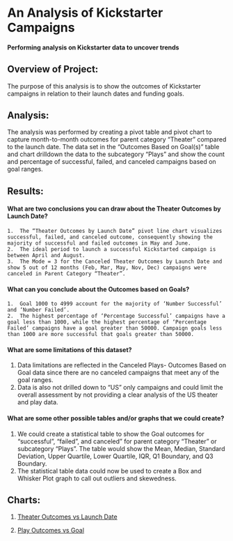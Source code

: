 # An Analysis of Kickstarter Campaigns
#### Performing analysis on Kickstarter data to uncover trends

## Overview of Project:

The purpose of this analysis is to show the outcomes of Kickstarter campaigns in relation to their launch dates and funding goals.

## Analysis:

The analysis was performed by creating a pivot table and pivot chart to capture month-to-month outcomes for parent category “Theater” compared to the launch date. The data set in the “Outcomes Based on Goal(s)” table and chart drilldown the data to the subcategory “Plays” and show the count and percentage of successful, failed, and canceled campaigns based on goal ranges.

## Results:

#### What are two conclusions you can draw about the Theater Outcomes by Launch Date?
    1.	The “Theater Outcomes by Launch Date” pivot line chart visualizes successful, failed, and canceled outcome, consequently showing the majority of successful and failed outcomes in May and June.
    2.	The ideal period to launch a successful Kickstarted campaign is between April and August.
    3.	The Mode = 3 for the Canceled Theater Outcomes by Launch Date and show 5 out of 12 months (Feb, Mar, May, Nov, Dec) campaigns were canceled in Parent Category “Theater”.

#### What can you conclude about the Outcomes based on Goals?
    1.	Goal 1000 to 4999 account for the majority of ‘Number Successful’ and ‘Number Failed’.
    2.	The highest percentage of ‘Percentage Successful’ campaigns have a goal less than 1000, while the highest percentage of ‘Percentage Failed’ campaigns have a goal greater than 50000. Campaign goals less than 1000 are more successful that goals greater than 50000.

#### What are some limitations of this dataset?
  1.	Data limitations are reflected in the Canceled Plays- Outcomes Based on Goal data since there are no canceled campaigns that meet any of the goal ranges. 
  2.	Data is also not drilled down to “US” only campaigns and could limit the overall assessment by not providing a clear analysis of the US theater and play data.

#### What are some other possible tables and/or graphs that we could create?
  1.	We could create a statistical table to show the Goal outcomes for “successful”, “failed”, and canceled” for parent category “Theater” or subcategory “Plays”. The table would show the Mean, Median, Standard Deviation, Upper Quartile, Lower Quartile, IQR, Q1 Boundary, and Q3 Boundary.
  2.	The statistical table data could now be used to create a Box and Whisker Plot graph to call out outliers and skewedness.

## Charts:

1. [Theater Outcomes vs Launch Date](https://user-images.githubusercontent.com/95396477/147617173-832dbcfe-127a-4fed-a63c-d9a4f0a3a4c8.png)

2. [Play Outcomes vs Goal](https://user-images.githubusercontent.com/95396477/147617018-8f99a447-4b82-49ef-8ed4-74864431ec5b.png)
